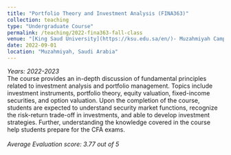 ```yaml
---
title: "Portfolio Theory and Investment Analysis (FINA363)"
collection: teaching
type: "Undergraduate Course"
permalink: /teaching/2022-fina363-fall-class
venue: "[King Saud University](https://ksu.edu.sa/en/)- Muzahmiyah Campus"
date: 2022-09-01
location: "Muzahmiyah, Saudi Arabia"
---
```

*Years: 2022-2023*
<br/>
The course provides an in-depth discussion of fundamental principles related to investment analysis and portfolio management. Topics include investment instruments, portfolio theory, equity valuation, fixed-income securities, and option valuation. Upon the completion of the course, students are expected to understand security market functions, recognize the risk-return trade-off in investments, and able to develop investment strategies. Further, understanding the knowledge covered in the course help students prepare for the CFA exams. <br/> <br/>*Average Evaluation score: 3.77 out of 5*